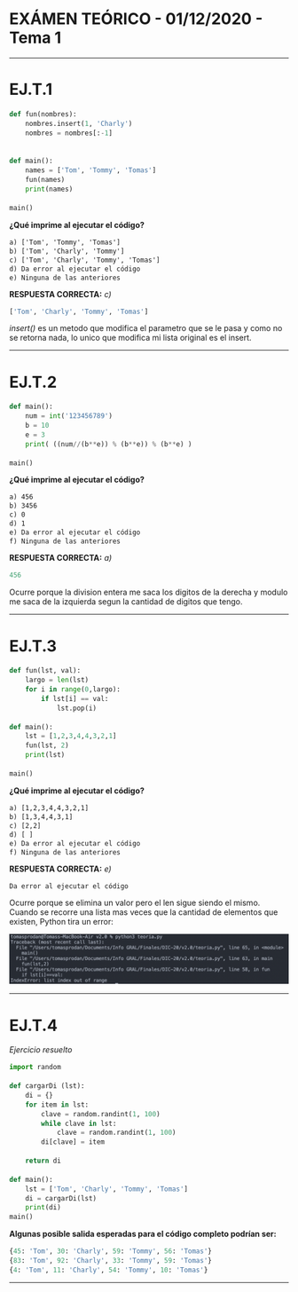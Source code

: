 # EXÁMEN TEÓRICO - 01/12/2020 - Tema 1

---

# EJ.T.1

```python
def fun(nombres):
    nombres.insert(1, 'Charly')
    nombres = nombres[:-1]


def main():
    names = ['Tom', 'Tommy', 'Tomas']
    fun(names)
    print(names)

main()
```

**¿Qué imprime al ejecutar el código?**

    a) ['Tom', 'Tommy', 'Tomas']
    b) ['Tom', 'Charly', 'Tommy']
    c) ['Tom', 'Charly', 'Tommy', 'Tomas']
    d) Da error al ejecutar el código
    e) Ninguna de las anteriores

**RESPUESTA CORRECTA:** *c)*
```python
['Tom', 'Charly', 'Tommy', 'Tomas']
```

*insert()* es un metodo que modifica el parametro que se le pasa y como no se retorna nada, lo unico que modifica mi lista original es el insert.

---

# EJ.T.2

```python
def main():
    num = int('123456789')
    b = 10
    e = 3
    print( ((num//(b**e)) % (b**e)) % (b**e) )

main()
```

**¿Qué imprime al ejecutar el código?**
    
    a) 456
    b) 3456
    c) 0
    d) 1
    e) Da error al ejecutar el código
    f) Ninguna de las anteriores

**RESPUESTA CORRECTA:** *a)* 
```python
456
```
Ocurre porque la division entera me saca los digitos de la derecha y modulo me saca de la izquierda segun la cantidad de digitos que tengo.

---

# EJ.T.3

```python
def fun(lst, val):
    largo = len(lst)
    for i in range(0,largo):
        if lst[i] == val:
            lst.pop(i)

def main():
    lst = [1,2,3,4,4,3,2,1]
    fun(lst, 2)
    print(lst)

main()
```
**¿Qué imprime al ejecutar el código?**

    a) [1,2,3,4,4,3,2,1]
    b) [1,3,4,4,3,1]
    c) [2,2]
    d) [ ]
    e) Da error al ejecutar el código
    f) Ninguna de las anteriores

**RESPUESTA CORRECTA:** *e)*
```
Da error al ejecutar el código
```
Ocurre porque se elimina un valor pero el len sigue siendo el mismo. Cuando se recorre una lista mas veces que la cantidad de elementos que existen, Python tira un error: 

![ejercicio3](/Finales/20.DIC.A/imgs/ej3teoria.png)

---

# EJ.T.4

*Ejercicio resuelto*

```python
import random

def cargarDi (lst):
    di = {}
    for item in lst:
        clave = random.randint(1, 100)
        while clave in lst:
            clave = random.randint(1, 100)
        di[clave] = item
    
    return di

def main():
    lst = ['Tom', 'Charly', 'Tommy', 'Tomas']
    di = cargarDi(lst)
    print(di)
main()
```

**Algunas posible salida esperadas para el código completo podrían ser:**
```python
{45: 'Tom', 30: 'Charly', 59: 'Tommy', 56: 'Tomas'}
{83: 'Tom', 92: 'Charly', 33: 'Tommy', 59: 'Tomas'}
{4: 'Tom', 11: 'Charly', 54: 'Tommy', 10: 'Tomas'}
```


---
